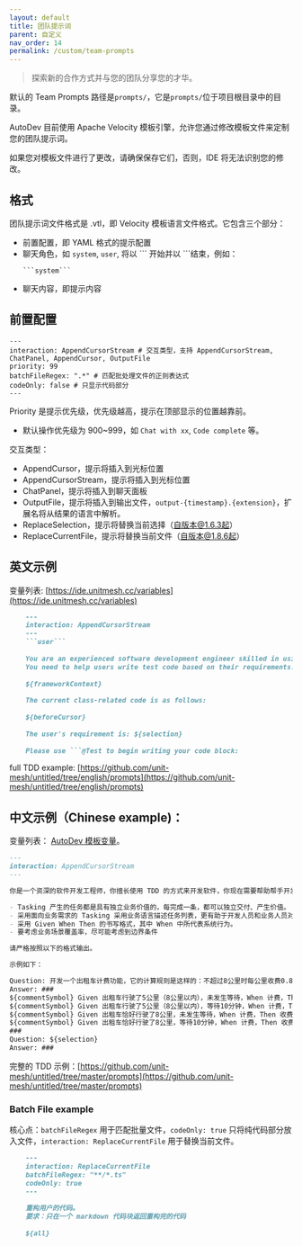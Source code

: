 ```yaml
---
layout: default
title: 团队提示词
parent: 自定义
nav_order: 14
permalink: /custom/team-prompts
---
```


> 探索新的合作方式并与您的团队分享您的才华。

默认的 Team Prompts 路径是`prompts/`，它是`prompts/`位于项目根目录中的目录。

AutoDev 目前使用 Apache Velocity 模板引擎，允许您通过修改模板文件来定制您的团队提示词。

如果您对模板文件进行了更改，请确保保存它们，否则，IDE 将无法识别您的修改。


## 格式

团队提示词文件格式是 .vtl，即 Velocity 模板语言文件格式。它包含三个部分：

- 前置配置，即 YAML 格式的提示配置
- 聊天角色，如  `system`, `user`, 将以 \`\`\` 开始并以 \`\`\`结束，例如：
  ```vtl
  ```system```
  ```
- 聊天内容，即提示内容

## 前置配置

```
---
interaction: AppendCursorStream # 交互类型，支持 AppendCursorStream, ChatPanel, AppendCursor, OutputFile
priority: 99
batchFileRegex: ".*" # 匹配批处理文件的正则表达式
codeOnly: false # 只显示代码部分
---    
```

Priority 是提示优先级，优先级越高，提示在顶部显示的位置越靠前。

- 默认操作优先级为 900~999，如 `Chat with xx`, `Code complete` 等。

交互类型：

- AppendCursor，提示将插入到光标位置
- AppendCursorStream，提示将插入到光标位置
- ChatPanel，提示将插入到聊天面板
- OutputFile，提示将插入到输出文件，`output-{timestamp}.{extension}`，扩展名将从结果的语言中解析。
- ReplaceSelection，提示将替换当前选择（自版本@1.6.3起）
- ReplaceCurrentFile，提示将替换当前文件（自版本@1.8.6起）

## 英文示例

变量列表: [https://ide.unitmesh.cc/variables](https://ide.unitmesh.cc/variables)

```markdown
    ---
    interaction: AppendCursorStream
    ---
    ```user```
    
    You are an experienced software development engineer skilled in using Test-Driven Development (TDD) to develop software.
    You need to help users write test code based on their requirements.
    
    ${frameworkContext}
    
    The current class-related code is as follows:
    
    ${beforeCursor}
    
    The user's requirement is: ${selection}
    
    Please use ```@Test to begin writing your code block:
```

full TDD
example: [https://github.com/unit-mesh/untitled/tree/english/prompts](https://github.com/unit-mesh/untitled/tree/english/prompts)

## 中文示例（Chinese example)：

变量列表： [AutoDev 模板变量](/customize/variables)。

```markdown
---
interaction: AppendCursorStream
---

你是一个资深的软件开发工程师，你擅长使用 TDD 的方式来开发软件，你现在需要帮助帮手开发人员做好 Tasking，以方便于编写测试用例。

- Tasking 产生的任务都是具有独立业务价值的，每完成一条，都可以独立交付、产生价值。
- 采用面向业务需求的 Tasking 采用业务语言描述任务列表，更有助于开发人员和业务人员对需求进行详细的沟通和确认。
- 采用 Given When Then 的书写格式，其中 When 中所代表系统行为。
- 要考虑业务场景覆盖率，尽可能考虑到边界条件

请严格按照以下的格式输出。

示例如下：

Question: 开发一个出租车计费功能，它的计算规则是这样的：不超过8公里时每公里收费0.8元，超过8公里则每公里加收50%长途费，停车等待时每分钟加收0.25元。
Answer: ###
${commentSymbol} Given 出租车行驶了5公里（8公里以内），未发生等待，When 计费，Then 收费4元
${commentSymbol} Given 出租车行驶了5公里（8公里以内），等待10分钟，When 计费，Then 收费6.5元
${commentSymbol} Given 出租车恰好行驶了8公里，未发生等待，When 计费，Then 收费6.4元
${commentSymbol} Given 出租车恰好行驶了8公里，等待10分钟，When 计费，Then 收费8.9元
###
Question: ${selection}
Answer: ###
```

完整的 TDD
示例：[https://github.com/unit-mesh/untitled/tree/master/prompts](https://github.com/unit-mesh/untitled/tree/master/prompts)

### Batch File example

核心点：`batchFileRegex` 用于匹配批量文件，`codeOnly: true` 只将纯代码部分放入文件，`interaction: ReplaceCurrentFile`
用于替换当前文件。

```markdown
    ---
    interaction: ReplaceCurrentFile
    batchFileRegex: "**/*.ts"
    codeOnly: true
    ---
    
    重构用户的代码。
    要求：只在一个 markdown 代码块返回重构完的代码
    
    ${all}
```
